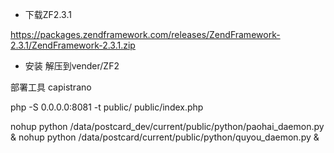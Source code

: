 

+ 下载ZF2.3.1

https://packages.zendframework.com/releases/ZendFramework-2.3.1/ZendFramework-2.3.1.zip

+ 安装
解压到vender/ZF2

部署工具 capistrano

php -S 0.0.0.0:8081 -t public/ public/index.php

nohup python /data/postcard_dev/current/public/python/paohai_daemon.py &
nohup python /data/postcard/current/public/python/quyou_daemon.py &